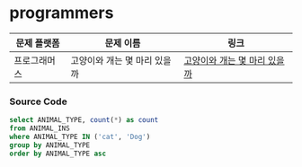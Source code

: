 # programmers

| 문제 플랫폼   | 문제 이름           | 링크                                   |
|---------------|--------------------|----------------------------------------|
| 프로그래머스          | 고양이와 개는 몇 마리 있을까           | [고양이와 개는 몇 마리 있을까](https://school.programmers.co.kr/learn/courses/30/lessons/59040) |

### Source Code
```sql
select ANIMAL_TYPE, count(*) as count
from ANIMAL_INS
where ANIMAL_TYPE IN ('cat', 'Dog')
group by ANIMAL_TYPE
order by ANIMAL_TYPE asc
```

